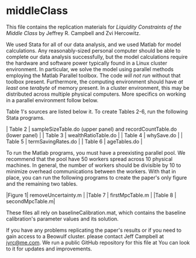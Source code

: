 # middleClass
This file contains the replication materials for _Liquidity Constraints of the Middle Class_ by Jeffrey R. Campbell and Zvi Hercowitz.

We used Stata for all of our data analysis, and we used Matlab for model calculations. Any reasonably-sized personal computer should be able to complete our data analysis successfully, but the model calculations require the hardware and software power typically found in a Linux cluster environment. In particular, we solve the model using parallel methods employing the Matlab Parallel toolbox. The code _will not run_ without that toolbox present. Furthermore, the computing environment should have _at least_ one _terabyte_ of memory present. In a cluster environment, this may be distributed across multiple physical computers. More specifics on working in a parallel environment follow below.

Table 1's sources are listed below it. To create Tables 2-6, run the following Stata programs.

| Table 2 | sampleSizeTable.do (upper panel) and recordCountTable.do (lower panel) |
| Table 3 | wealthRatioTable.do |
| Table 4 | whySave.do |
| Table 5 | termSavingRates.do |
| Table 6 | ageTables.do |

To run the Matlab programs, you must have a preexisting parallel pool. We recommend that the pool have 50 workers spread across 10 physical machines. In general, the number of workers should be divisible by 10 to minimize overhead communications between the workers. With that in place, you can run the following programs to create the paper's only figure and the remaining two tables.

|Figure 1| removeUncertainty.m |
|Table 7 | firstMpcTable.m |
|Table 8 | secondMpcTable.m|

These files all rely on baselineCalibration.mat, which contains the baseline calibration's parameter values and its solution.

If you have any problems replicating the paper's results or if you need to gain access to a Beowulf cluster. please contact Jeff Campbell at jyrc@me.com. We run a public GitHub repository for this file at  You can look to it for updates and improvements.
